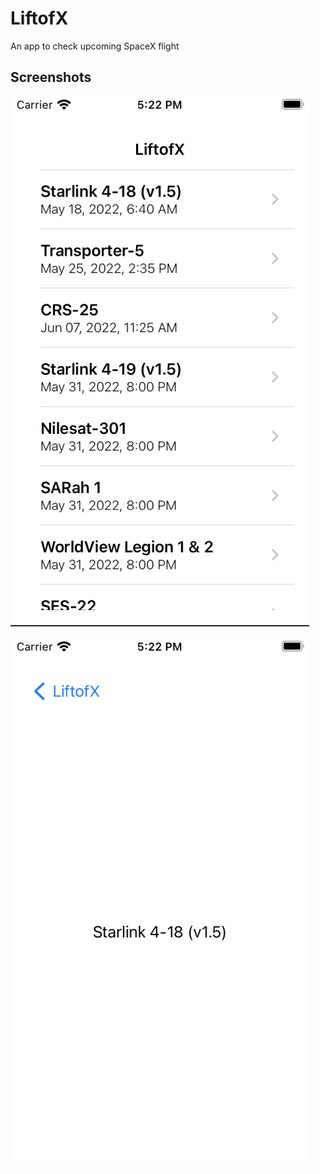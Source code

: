 # LiftofX

An app to check upcoming SpaceX flight

## Screenshots

![App Screenshot](
https://github.com/Scriptcaster/LiftofX/blob/main/LiftofX/Assets.xcassets/Screenshots/Screen%20Shot%202022-05-17%20at%205.22.02%20PM.imageset/Screen%20Shot%202022-05-17%20at%205.22.02%20PM.png?raw=true
)

![App Screenshot](
https://github.com/Scriptcaster/LiftofX/blob/main/LiftofX/Assets.xcassets/Screenshots/Screen%20Shot%202022-05-17%20at%205.22.20%20PM.imageset/Screen%20Shot%202022-05-17%20at%205.22.20%20PM.png?raw=true
)

